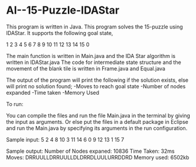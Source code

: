 # AI--15-Puzzle-IDAStar
This program is written in Java. This program solves the 15-puzzle using IDAStar.
It supports the following goal state,

1  2  3  4
5  6  7  8
9  10 11 12
13 14 15 0

The main function is written in Main.java and the IDA Star algorithm is written in IDAStar.java
The code for intermediate state structure and the movement of the blank tile is written in Frame.java and Equal.java

The output of the program will print the following if the solution exists, else will print no solution found;
-Moves to reach goal state
-Number of nodes expanded
-Time taken
-Memory Used

To run:

You can compile the files and run the file Main.java in the terminal by giving the input as arguments.
Or else put the files in a default package in Eclipse and run the Main.java by specifying its arguments in the run configuration.

Sample input:
5 2 4 8 10 3 11 14 6 0 9 12 13 1 15 7

Sample output:
Number of Nodes expaned: 10836
Time Taken: 32ms
Moves: DRRUULLDRRUULLDLDRRDLUULURRDDRD
Memory used: 6502kb
